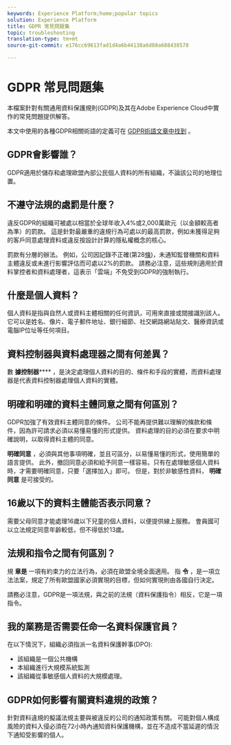 ```yaml
---
keywords: Experience Platform;home;popular topics
solution: Experience Platform
title: GDPR 常見問題集
topic: troubleshooting
translation-type: tm+mt
source-git-commit: e176cc69613fad1d4a6b44138a6d88a688438578

---
```



# GDPR 常見問題集

本檔案針對有關通用資料保護規則(GDPR)及其在Adobe Experience Cloud中實作的常見問題提供解答。

本文中使用的各種GDPR相關術語的定義可在 [GDPR術語文章中找到](terminology.md) 。

## GDPR會影響誰？

GDPR適用於儲存和處理歐盟內部公民個人資料的所有組織，不論該公司的地理位置。

## 不遵守法規的處罰是什麼？

違反GDPR的組織可被處以相當於全球年收入4%或2,000萬歐元（以金額較高者為準）的罰款。 這是針對最嚴重的違規行為可處以的最高罰款，例如未獲得足夠的客戶同意處理資料或違反按設計計算的隱私權概念的核心。

罰款有分層的辦法。 例如，公司因記錄不正確(第28[條](http://www.privacy-regulation.eu/en/article-28-processor-GDPR.htm))，未通知監督機關和資料主體違反或未進行影響評估而可處以2%的罰款。 請務必注意，這些規則適用於資料掌控者和資料處理者，這表示「雲端」不免受到GDPR的強制執行。

## 什麼是個人資料？

個人資料是指與自然人或資料主體相關的任何資訊，可用來直接或間接識別該人。 它可以是姓名、像片、電子郵件地址、銀行細節、社交網路網站貼文、醫療資訊或電腦IP位址等任何項目。

## 資料控制器與資料處理器之間有何差異？

數 **據控制器****** ，是決定處理個人資料的目的、條件和手段的實體，而資料處理器是代表資料控制器處理個人資料的實體。

## 明確和明確的資料主體同意之間有何區別？

GDPR加強了有效資料主體同意的條件。 公司不能再提供難以理解的條款和條件，因為許可請求必須以易懂易懂的形式提供。 資料處理的目的必須在要求中明確說明，以取得資料主體的同意。

**明確同意** ，必須與其他事項明確，並且可區分，以易懂易懂的形式，使用簡單的語言提供。 此外，撤回同意必須和給予同意一樣容易&#x200B;。只有在處理敏感個人資料時，才需要明確同意，只要「選擇加入」即可。 但是，對於非敏感性資料， **明確同意** 是可接受的。

## 16歲以下的資料主體能否表示同意？

需要父母同意才能處理16歲以下兒童的個人資料，以便提供線上服務。 會員國可以立法規定同意年齡較低，但不得低於13歲。

## 法規和指令之間有何區別？

規 **章是** 一項有約束力的立法行為，必須在歐盟全境全面適用。 指 **令** ，是一項立法法案，規定了所有歐盟國家必須實現的目標，但如何實現則由各國自行決定。

請務必注意，GDPR是一項法規，與之前的法規（資料保護指令）相反，它是一項指令。

## 我的業務是否需要任命一名資料保護官員？

在以下情況下，組織必須指派一名資料保護幹事(DPO):

* 該組織是一個公共機構
* 本組織進行大規模系統監測
* 該組織從事敏感個人資料的大規模處理。

## GDPR如何影響有關資料違規的政策？

針對資料違規的擬議法規主要與被違反的公司的通知政策有關。 可能對個人構成風險的資料入侵必須在72小時內通知資料保護機構，並在不造成不當延遲的情況下通知受影響的個人。